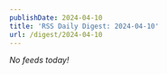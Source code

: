 ```yaml
---
publishDate: 2024-04-10
title: 'RSS Daily Digest: 2024-04-10'
url: /digest/2024-04-10
---
```


_No feeds today!_
